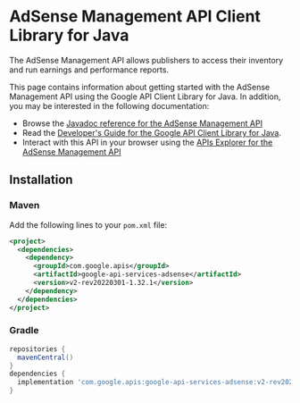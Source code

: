 # AdSense Management API Client Library for Java

The AdSense Management API allows publishers to access their inventory and run earnings and performance reports.

This page contains information about getting started with the AdSense Management API
using the Google API Client Library for Java. In addition, you may be interested
in the following documentation:

* Browse the [Javadoc reference for the AdSense Management API][javadoc]
* Read the [Developer's Guide for the Google API Client Library for Java][google-api-client].
* Interact with this API in your browser using the [APIs Explorer for the AdSense Management API][api-explorer]

## Installation

### Maven

Add the following lines to your `pom.xml` file:

```xml
<project>
  <dependencies>
    <dependency>
      <groupId>com.google.apis</groupId>
      <artifactId>google-api-services-adsense</artifactId>
      <version>v2-rev20220301-1.32.1</version>
    </dependency>
  </dependencies>
</project>
```

### Gradle

```gradle
repositories {
  mavenCentral()
}
dependencies {
  implementation 'com.google.apis:google-api-services-adsense:v2-rev20220301-1.32.1'
}
```

[javadoc]: https://googleapis.dev/java/google-api-services-adsense/latest/index.html
[google-api-client]: https://github.com/googleapis/google-api-java-client/
[api-explorer]: https://developers.google.com/apis-explorer/#p/adsense/v1/
